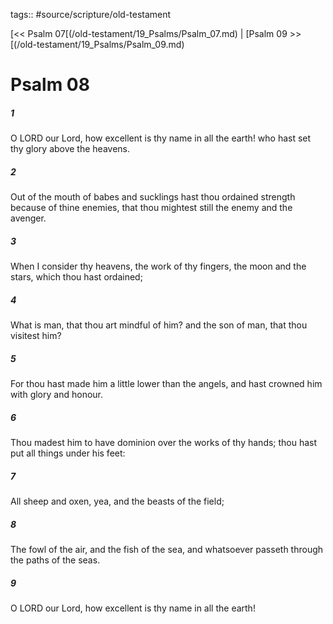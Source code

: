 tags:: #source/scripture/old-testament

[<< Psalm 07[(/old-testament/19_Psalms/Psalm_07.md) | [Psalm 09 >>[(/old-testament/19_Psalms/Psalm_09.md)

# Psalm 08

##### 1

O LORD our Lord, how excellent is thy name in all the earth! who hast set thy glory above the heavens.

##### 2

Out of the mouth of babes and sucklings hast thou ordained strength because of thine enemies, that thou mightest still the enemy and the avenger.

##### 3

When I consider thy heavens, the work of thy fingers, the moon and the stars, which thou hast ordained;

##### 4

What is man, that thou art mindful of him? and the son of man, that thou visitest him?

##### 5

For thou hast made him a little lower than the angels, and hast crowned him with glory and honour.

##### 6

Thou madest him to have dominion over the works of thy hands; thou hast put all things under his feet:

##### 7

All sheep and oxen, yea, and the beasts of the field;

##### 8

The fowl of the air, and the fish of the sea, and whatsoever passeth through the paths of the seas.

##### 9

O LORD our Lord, how excellent is thy name in all the earth!
